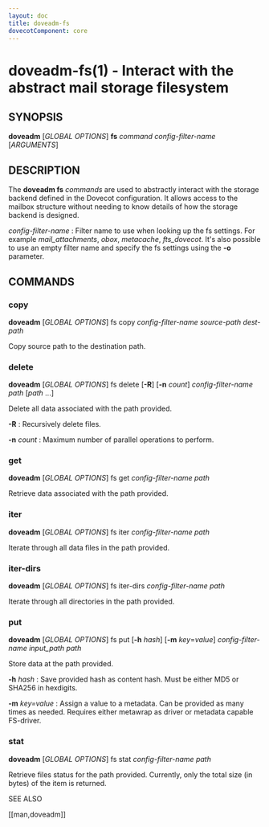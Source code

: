 ```yaml
---
layout: doc
title: doveadm-fs
dovecotComponent: core
---
```


# doveadm-fs(1) - Interact with the abstract mail storage filesystem

## SYNOPSIS

**doveadm** [*GLOBAL OPTIONS*] **fs** *command* *config-filter-name*
  [*ARGUMENTS*]

## DESCRIPTION

The **doveadm fs** *commands* are used to abstractly interact with the
storage backend defined in the Dovecot configuration. It allows access
to the mailbox structure without needing to know details of how the
storage backend is designed.

*config-filter-name*
:   Filter name to use when looking up the fs settings. For example
    *mail_attachments*, *obox*, *metacache*, *fts_dovecot*. It's also possible
    to use an empty filter name and specify the fs settings using the **-o**
    parameter.

<!-- @include: include/global-options-formatter.inc -->

## COMMANDS

### copy

**doveadm** [*GLOBAL OPTIONS*] fs copy
  *config-filter-name* *source-path* *dest-path*

Copy source path to the destination path.

### delete

**doveadm** [*GLOBAL OPTIONS*] fs delete
  [**-R**]
  [**-n** *count*]
  *config-filter-name* *path* [*path* ...]

Delete all data associated with the path provided.

**-R**
:   Recursively delete files.

**-n** *count*
:   Maximum number of parallel operations to perform.

### get

**doveadm** [*GLOBAL OPTIONS*] fs get *config-filter-name* *path*

Retrieve data associated with the path provided.

### iter

**doveadm** [*GLOBAL OPTIONS*] fs iter *config-filter-name* *path*

Iterate through all data files in the path provided.

### iter-dirs

**doveadm** [*GLOBAL OPTIONS*] fs iter-dirs *config-filter-name* *path*

Iterate through all directories in the path provided.

### put

**doveadm** [*GLOBAL OPTIONS*] fs put
  [**-h** *hash*]
  [**-m** *key*=*value*]
  *config-filter-name* *input_path* *path*

Store data at the path provided.

**-h** *hash*
:   Save provided hash as content hash. Must be either MD5 or SHA256 in
    hexdigits.

**-m** *key=value*
:   Assign a value to a metadata. Can be provided as many times as needed.
    Requires either metawrap as driver or metadata capable FS-driver.

### stat

**doveadm** [*GLOBAL OPTIONS*] fs stat *config-filter-name* *path*

Retrieve files status for the path provided. Currently, only the total
size (in bytes) of the item is returned.

<!-- @include: include/reporting-bugs.inc -->

SEE ALSO

[[man,doveadm]]
